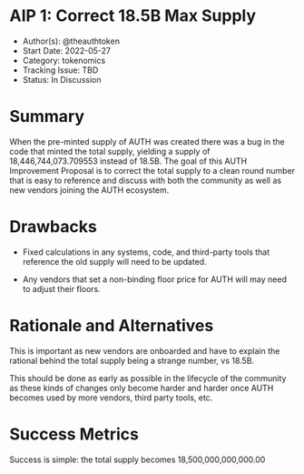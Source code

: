 # AIP 1: Correct 18.5B Max Supply

- Author(s): @theauthtoken
- Start Date: 2022-05-27
- Category: tokenomics
- Tracking Issue: TBD
- Status: In Discussion

# Summary
[summary]: #summary

When the pre-minted supply of AUTH was created there was a bug in the code that minted
the total supply, yielding a supply of 18,446,744,073.709553 instead of 18.5B. The goal
of this AUTH Improvement Proposal is to correct the total supply to a clean round
number that is easy to reference and discuss with both the community as well as new
vendors joining the AUTH ecosystem.

# Drawbacks
[drawbacks]: #drawbacks

* Fixed calculations in any systems, code, and third-party tools that reference the old supply will need to be updated.

* Any vendors that set a non-binding floor price for AUTH will may need to adjust their floors.

# Rationale and Alternatives
[alternatives]: #rationale-and-alternatives

This is important as new vendors are onboarded and have to explain the rational
behind the total supply being a strange number, vs 18.5B.

This should be done as early as possible in the lifecycle of the community as these
kinds of changes only become harder and harder once AUTH becomes used by more
vendors, third party tools, etc.

# Success Metrics
[success-metrics]: #success-metrics

Success is simple: the total supply becomes 18,500,000,000,000.00
